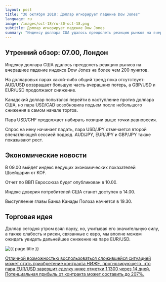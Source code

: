 ```yaml
---
layout: post
title: "30 октября 2018: Доллар игнорирует падение Dow Jones"
language: ru
image: /images/oct-18/ru-30-oct-18.png
subtitle: Доллар игнорирует падение Dow Jones
summary: "Индексу доллара США удалось преодолеть реакцию рынков на вчерашнее падение индекса Dow Jones на более чем 200 пунктов"
---
```

## Утренний обзор: 07.00, Лондон
 
Индексу доллара США удалось преодолеть реакцию рынков на вчерашнее падение индекса Dow Jones на более чем 200 пунктов. 

На долларовых парах какой-либо общий тренд пока отсутствует: AUD/USD возвращает большую часть вчерашних потерь, а GBP/USD и EUR/USD продолжают снижение.

Канадский доллар попытался перейти в наступление против доллара США, но пара USD/CAD возобновила подъем после небольшого снижения в самом начале торгов.

Пара USD/CHF продолжает набирать позиции выше точки равновесия.

Спрос на иену начинает падать, пара USD/JPY отмечается второй впечатляющей сессией подряд. AUD/JPY, EUR/JPY и GBP/JPY также показывают рост.
 
## Экономические новости
 
В 09.00 выйдет индекс ведущих экономических показателей Швейцарии от KOF.

Отчет по ВВП Евросоюза будет опубликован в 10.00.

Индекс доверия потребителей США станет доступен в 14.00.

Выступление главы Банка Канады Полоза начнется в 19.30.
 
## Торговая идея
 
Доллар сегодня утром взял паузу, но, учитывая его значительную силу, а также слабость и риски, связанные с евро, мы вполне можем ожидать увидеть дальнейшее снижение на паре EUR/USD.

<img src="{{ site.url }}/images/oct-18/ru-30-oct-18.png" alt="{{ page.title }}"  title="{{ page.title }}">

<a href="%LINK%%?currency=USD&market=forex&underlying=frxEURUSD&formname=higherlower&duration_amount=14&duration_units=d&amount=10&amount_type=stake&expiry_type=duration&barrier=1.1300" target="_blank">Отличной возможностью воспользоваться сложившейся ситуацией может стать приобретение контракта НИЖЕ, прогнозирующего, что пара EUR/USD завершит сделку ниже отметки 1.1300 через 14 дней. Потенциальная прибыль от контракта может составить до 207%.</a>
